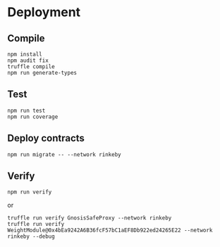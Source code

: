 # Deployment

## Compile
```
npm install
npm audit fix
truffle compile
npm run generate-types
```

## Test
```
npm run test
npm run coverage
```

## Deploy contracts
```
npm run migrate -- --network rinkeby
```

## Verify
```
npm run verify
```
or
```
truffle run verify GnosisSafeProxy --network rinkeby
truffle run verify WeightModule@0x4bEa9242A6B36fcF57bC1aEF8Db922ed24265E22 --network rinkeby --debug
```
